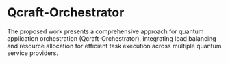 # Qcraft-Orchestrator
The proposed work presents a comprehensive approach for quantum application orchestration (Qcraft-Orchestrator), integrating load balancing and resource allocation for efficient task execution across multiple quantum service providers.
